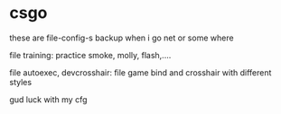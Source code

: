 # csgo
these are file-config-s
backup when i go net or some where

file training: practice smoke, molly, flash,....

file autoexec, devcrosshair: file game bind and crosshair with different styles

gud luck with my cfg
